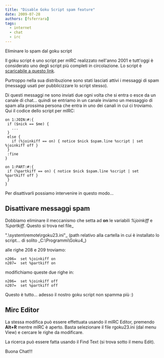```yaml
---
title: "Disable Goku Script spam feature"
date: 2009-07-28
authors: [fsferrara]
tags:
  - internet
  - chat
  - irc
---
```

Eliminare lo spam dal goku script

Il goku script è uno script per mIRC realizzato nell'anno 2001 e tutt'oggi è considerato uno degli script più completi in circolazione. Lo script è [scaricabile a questo link](/timeline/goku-script/).

Purtroppo nella sua distribuzione sono stati lasciati attivi i messaggi di spam (messaggi usati per pubblicizzare lo script stesso).

Di questi messaggi ne sono inviati due ogni volta che si entra o esce da un canale di chat... quindi se entriamo in un canale inviamo un messaggio di spam alla prossima persona che entra in uno dei canali in cui ci troviamo. Qui il codice dello script per mIRC:

<!-- truncate -->

```shell
on 1:JOIN:#:{
 if ($nick == $me) {
   ...
 }
 else {
   if (%joinkiff == on) { notice $nick $spam.line %script | set %joinkiff off }
 }
 :fine
}

on 1:PART:#:{
 if (%partkiff == on) { notice $nick $spam.line %script | set %partkiff off }
 }
}
```

Per disattivarli possiamo intervenire in questo modo...

## Disattivare messaggi spam

Dobbiamo eliminare il meccanismo che setta ad **on** le variabili _%joinkiff_ e _%partkiff_. Questo si trova nel file_

".\system\remote\rgoku23.ini"_ (path relativo alla cartella in cui è installato lo script... di solito _C:\Programmi\Goku4\_)

alle righe 208 e 209 troviamo:

```
n206=  set %joinkiff on
n207=  set %partkiff on
```

modifichiamo queste due righe in:

```
n206=  set %joinkiff off
n207=  set %partkiff off
```

Questo è tutto... adesso il nostro goku script non spamma più :)

## Mirc Editor

La stessa modifica può essere effettuata usando il mIRC Editor, premendo **Alt+R** mentre mIRC è aperto. Basta selezionare il file rgoku23.ini (dal menu View) e cercare le righe da modificare.

La ricerca può essere fatta usando il Find Text (si trova sotto il menu Edit).

Buona Chat!!!
